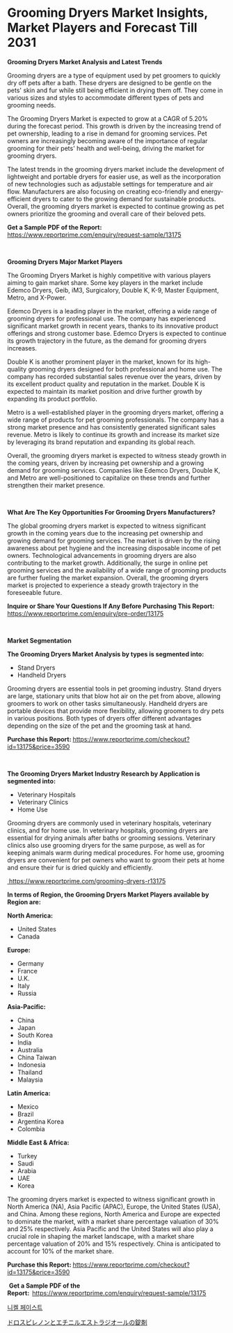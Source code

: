 <p><h1>Grooming Dryers Market Insights, Market Players and Forecast Till 2031</h1></p><p><strong>Grooming Dryers Market Analysis and Latest Trends</strong></p>
<p><p>Grooming dryers are a type of equipment used by pet groomers to quickly dry off pets after a bath. These dryers are designed to be gentle on the pets' skin and fur while still being efficient in drying them off. They come in various sizes and styles to accommodate different types of pets and grooming needs.</p><p>The Grooming Dryers Market is expected to grow at a CAGR of 5.20% during the forecast period. This growth is driven by the increasing trend of pet ownership, leading to a rise in demand for grooming services. Pet owners are increasingly becoming aware of the importance of regular grooming for their pets' health and well-being, driving the market for grooming dryers.</p><p>The latest trends in the grooming dryers market include the development of lightweight and portable dryers for easier use, as well as the incorporation of new technologies such as adjustable settings for temperature and air flow. Manufacturers are also focusing on creating eco-friendly and energy-efficient dryers to cater to the growing demand for sustainable products. Overall, the grooming dryers market is expected to continue growing as pet owners prioritize the grooming and overall care of their beloved pets.</p></p>
<p><strong>Get a Sample PDF of the Report:&nbsp;</strong> <a href="https://www.reportprime.com/enquiry/request-sample/13175">https://www.reportprime.com/enquiry/request-sample/13175</a></p>
<p>&nbsp;</p>
<p><strong>Grooming Dryers Major Market Players</strong></p>
<p><p>The Grooming Dryers Market is highly competitive with various players aiming to gain market share. Some key players in the market include Edemco Dryers, Geib, iM3, Surgicalory, Double K, K-9, Master Equipment, Metro, and X-Power.</p><p>Edemco Dryers is a leading player in the market, offering a wide range of grooming dryers for professional use. The company has experienced significant market growth in recent years, thanks to its innovative product offerings and strong customer base. Edemco Dryers is expected to continue its growth trajectory in the future, as the demand for grooming dryers increases.</p><p>Double K is another prominent player in the market, known for its high-quality grooming dryers designed for both professional and home use. The company has recorded substantial sales revenue over the years, driven by its excellent product quality and reputation in the market. Double K is expected to maintain its market position and drive further growth by expanding its product portfolio.</p><p>Metro is a well-established player in the grooming dryers market, offering a wide range of products for pet grooming professionals. The company has a strong market presence and has consistently generated significant sales revenue. Metro is likely to continue its growth and increase its market size by leveraging its brand reputation and expanding its global reach.</p><p>Overall, the grooming dryers market is expected to witness steady growth in the coming years, driven by increasing pet ownership and a growing demand for grooming services. Companies like Edemco Dryers, Double K, and Metro are well-positioned to capitalize on these trends and further strengthen their market presence.</p></p>
<p>&nbsp;</p>
<p><strong>What Are The Key Opportunities For Grooming Dryers Manufacturers?</strong></p>
<p><p>The global grooming dryers market is expected to witness significant growth in the coming years due to the increasing pet ownership and growing demand for grooming services. The market is driven by the rising awareness about pet hygiene and the increasing disposable income of pet owners. Technological advancements in grooming dryers are also contributing to the market growth. Additionally, the surge in online pet grooming services and the availability of a wide range of grooming products are further fueling the market expansion. Overall, the grooming dryers market is projected to experience a steady growth trajectory in the foreseeable future.</p></p>
<p><strong>Inquire or Share Your Questions If Any Before Purchasing This Report:</strong> <a href="https://www.reportprime.com/enquiry/pre-order/13175">https://www.reportprime.com/enquiry/pre-order/13175</a></p>
<p>&nbsp;</p>
<p><strong>Market Segmentation</strong></p>
<p><strong>The Grooming Dryers Market Analysis by types is segmented into:</strong></p>
<p><ul><li>Stand Dryers</li><li>Handheld Dryers</li></ul></p>
<p><p>Grooming dryers are essential tools in pet grooming industry. Stand dryers are large, stationary units that blow hot air on the pet from above, allowing groomers to work on other tasks simultaneously. Handheld dryers are portable devices that provide more flexibility, allowing groomers to dry pets in various positions. Both types of dryers offer different advantages depending on the size of the pet and the grooming task at hand.</p></p>
<p><strong>Purchase this Report:&nbsp;</strong><a href="https://www.reportprime.com/checkout?id=13175&price=3590">https://www.reportprime.com/checkout?id=13175&price=3590</a></p>
<p>&nbsp;</p>
<p><strong>The Grooming Dryers Market Industry Research by Application is segmented into:</strong></p>
<p><ul><li>Veterinary Hospitals</li><li>Veterinary Clinics</li><li>Home Use</li></ul></p>
<p><p>Grooming dryers are commonly used in veterinary hospitals, veterinary clinics, and for home use. In veterinary hospitals, grooming dryers are essential for drying animals after baths or grooming sessions. Veterinary clinics also use grooming dryers for the same purpose, as well as for keeping animals warm during medical procedures. For home use, grooming dryers are convenient for pet owners who want to groom their pets at home and ensure their fur is dried quickly and efficiently.</p></p>
<p><a href="https://www.reportprime.com/grooming-dryers-r13175">&nbsp;https://www.reportprime.com/grooming-dryers-r13175</a></p>
<p><strong>In terms of Region, the Grooming Dryers Market Players available by Region are:</strong></p>
<p>
    <p> <strong> North America: </strong>
        <ul>
            <li>United States</li>
            <li>Canada</li>
        </ul>
        </p> 
    <p> <strong> Europe: </strong>
        <ul>
            <li>Germany</li>
            <li>France</li>
            <li>U.K.</li>
            <li>Italy</li>
            <li>Russia</li>
        </ul>
        </p> 
    <p> <strong> Asia-Pacific: </strong>
        <ul>
            <li>China</li>
            <li>Japan</li>
            <li>South Korea</li>
            <li>India</li>
            <li>Australia</li>
            <li>China Taiwan</li>
            <li>Indonesia</li>
            <li>Thailand</li>
            <li>Malaysia</li>
        </ul>
        </p> 
    <p> <strong> Latin America: </strong>
        <ul>
            <li>Mexico</li>
            <li>Brazil</li>
            <li>Argentina Korea</li>
            <li>Colombia</li>
        </ul>
        </p> 
    <p> <strong> Middle East & Africa: </strong>
        <ul>
            <li>Turkey</li>
            <li>Saudi</li>
            <li>Arabia</li>
            <li>UAE</li>
            <li>Korea</li>
        </ul>
    </p>
    </p>
<p><p>The grooming dryers market is expected to witness significant growth in North America (NA), Asia Pacific (APAC), Europe, the United States (USA), and China. Among these regions, North America and Europe are expected to dominate the market, with a market share percentage valuation of 30% and 25% respectively. Asia Pacific and the United States will also play a crucial role in shaping the market landscape, with a market share percentage valuation of 20% and 15% respectively. China is anticipated to account for 10% of the market share.</p></p>
<p><strong>Purchase this Report: </strong><a href="https://www.reportprime.com/checkout?id=13175&price=3590">https://www.reportprime.com/checkout?id=13175&price=3590</a></p>
<p>&nbsp;<strong>Get a Sample PDF of the Report:&nbsp;&nbsp;</strong><a href="https://www.reportprime.com/enquiry/request-sample/13175">https://www.reportprime.com/enquiry/request-sample/13175</a></p>
<p><strong></strong></p>
<p><p><a href="https://medium.com/@jewelmohr02/%EB%8B%88%EC%BC%88-%ED%8E%98%EC%9D%B4%EC%8A%A4%ED%8A%B8-%EC%8B%9C%EC%9E%A5-%ED%86%B5%EC%B0%B0-%EC%8B%9C%EC%9E%A5-%EB%8F%99%ED%96%A5-%EC%84%B1%EC%9E%A5-2024%EB%85%84%EB%B6%80%ED%84%B0-2031%EB%85%84%EA%B9%8C%EC%A7%80-%EC%98%88%EC%B8%A1-bb5c9320a51c">니켈 페이스트</a></p><p><a href="https://medium.com/@jordymiller39/%E3%83%89%E3%83%AD%E3%82%B9%E3%83%94%E3%83%AC%E3%83%8E%E3%83%B3%E3%81%8A%E3%82%88%E3%81%B3%E3%82%A8%E3%83%81%E3%83%8B%E3%83%AB%E3%82%A8%E3%82%B9%E3%83%88%E3%83%A9%E3%82%B8%E3%82%AA%E3%83%BC%E3%83%AB%E9%8C%A0%E5%89%A4%E3%81%AE%E5%B8%82%E5%A0%B4%E3%83%A1%E3%83%88%E3%83%AA%E3%82%AF%E3%82%B9%E3%81%AE%E8%A7%A3%E8%AA%AD-%E5%B8%82%E5%A0%B4%E3%82%B7%E3%82%A7%E3%82%A2-%E3%83%88%E3%83%AC%E3%83%B3%E3%83%89-%E6%88%90%E9%95%B7%E3%83%91%E3%82%BF%E3%83%BC%E3%83%B3-d3bf94673104">ドロスピレノンとエチニルエストラジオールの錠剤</a></p></p>